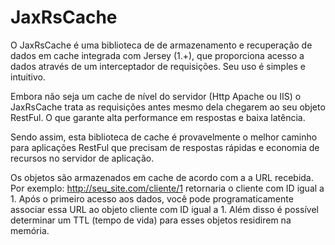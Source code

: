 JaxRsCache
==========

O JaxRsCache é uma biblioteca de de armazenamento e recuperação de dados em cache integrada com Jersey (1.+), 
que proporciona acesso a dados através de um interceptador de requisições. Seu uso é simples e intuitivo.

Embora não seja um cache de nível do servidor (Http Apache ou IIS) o JaxRsCache trata as requisições antes mesmo dela chegarem ao seu objeto RestFul. O que garante alta performance em respostas e baixa latência. 

Sendo assim, esta biblioteca de cache é provavelmente o melhor caminho para aplicações RestFul que precisam de respostas rápidas e economia de recursos no servidor de aplicação.

Os objetos são armazenados em cache de acordo com a a URL recebida. Por exemplo: http://seu_site.com/cliente/1 retornaria o cliente com ID igual a 1. Após o primeiro acesso aos dados, você pode programaticamente associar essa URL ao objeto cliente com ID igual a 1. Além disso é possível determinar um TTL (tempo de vida) para esses objetos residirem na memória.
